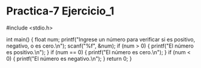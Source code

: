 # Practica-7 Ejercicio_1
#include <stdio.h>

int main()
{
    float num;
    printf("Ingrese un  número para verificar si es positivo, negativo, o es cero.\n");
    scanf("%f", &num);
    if (num > 0)
    {
        printf("El número es positivo.\n");
    }
    if (num == 0)
    {
        printf("El número es cero.\n");
    }
    if (num < 0)
    {
        printf("El número es negativo.\n");
    }
    return 0;
}
